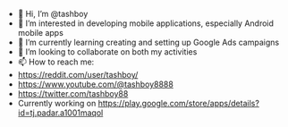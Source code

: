 - 👋 Hi, I’m @tashboy
- 👀 I’m interested in developing mobile applications, especially Android mobile apps
- 🌱 I’m currently learning creating and setting up Google Ads campaigns
- 💞️ I’m looking to collaborate on both my activities
- 📫 How to reach me:
- https://reddit.com/user/tashboy/
- https://www.youtube.com/@tashboy8888
- https://twitter.com/tashboy88
- Currently working on https://play.google.com/store/apps/details?id=tj.padar.a1001maqol
<!---
tashboy/tashboy is a ✨ special ✨ repository because its `README.md` (this file) appears on your GitHub profile.
You can click the Preview link to take a look at your changes.
--->
